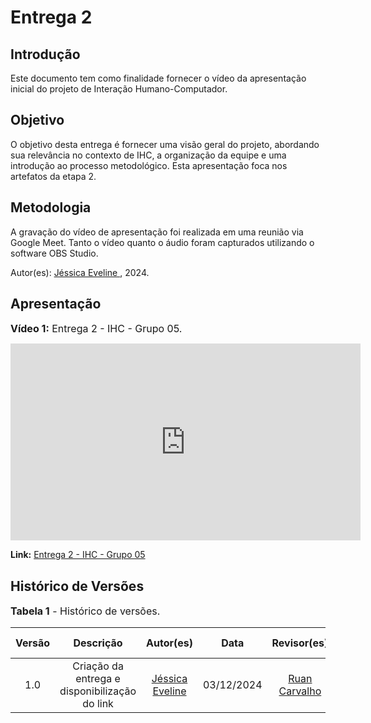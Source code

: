 # Entrega 2

## Introdução

Este documento tem como finalidade fornecer o vídeo da apresentação inicial do projeto de Interação Humano-Computador.

## Objetivo

O objetivo desta entrega é fornecer uma visão geral do projeto, abordando sua relevância no contexto de IHC, a organização da equipe e uma introdução ao processo metodológico. Esta apresentação foca nos artefatos da etapa 2.

## Metodologia

A gravação do vídeo de apresentação foi realizada em uma reunião via Google Meet. Tanto o vídeo quanto o áudio foram capturados utilizando o software OBS Studio.

Autor(es): [Jéssica Eveline ](https://github.com/xzxjesse), 2024.

## Apresentação

<font size="3"><p style="text-align: left">**Vídeo 1:** Entrega 2 - IHC - Grupo 05.</p></font>

<iframe width="560" height="315" src="https://www.youtube.com/embed/2H18oz_LPbc?si=6qIOqVE_-W7FWPR5" title="YouTube video player" frameborder="0" allow="accelerometer; autoplay; clipboard-write; encrypted-media; gyroscope; picture-in-picture; web-share" referrerpolicy="strict-origin-when-cross-origin" allowfullscreen></iframe>

**Link:** [Entrega 2 - IHC - Grupo 05](https://youtu.be/2H18oz_LPbc)

## Histórico de Versões

<font size="3"><p style="text-align: left">**Tabela 1** - Histórico de versões.</p></font>

| Versão |        Descrição         |                      Autor(es)                      |    Data    | Revisor(es) | Data de revisão |
| :----: | :----------------------: | :-------------------------------------------------: | :--------: | :---------: | :-------------: |
|  1.0   | Criação da entrega e disponibilização do link | [Jéssica Eveline ](https://github.com/xzxjesse) | 03/12/2024 | [Ruan Carvalho](https://github.com/Ruan-Carvalho) | 03/12/2024 |
